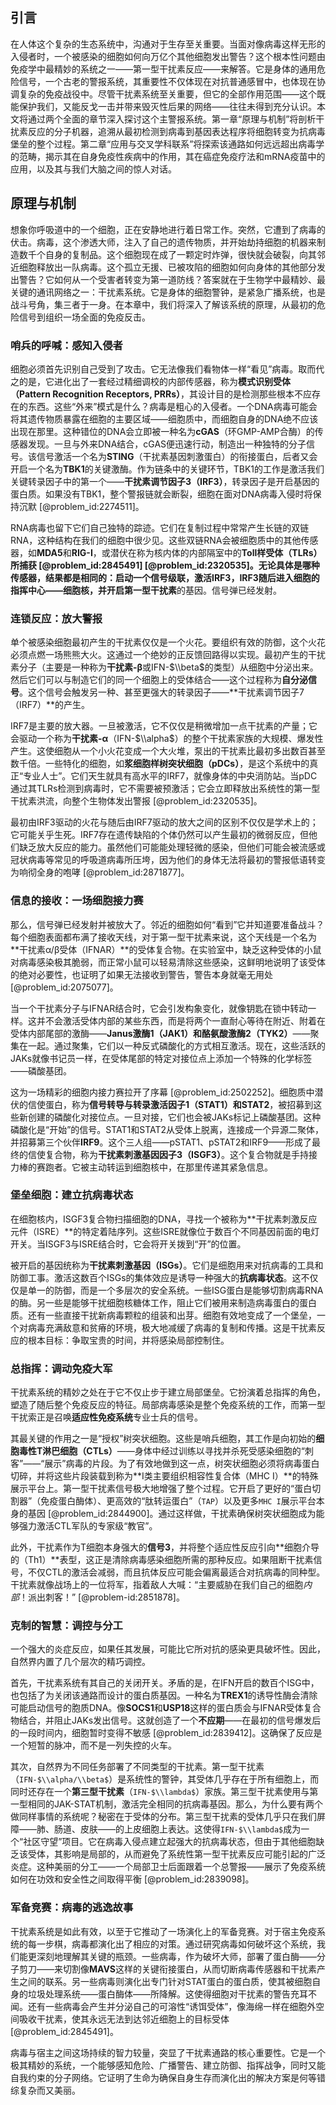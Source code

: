 ## 引言
在人体这个复杂的生态系统中，沟通对于生存至关重要。当面对像病毒这样无形的入侵者时，一个被感染的细胞如何向万亿个其他细胞发出警告？这个根本性问题由免疫学中最精妙的系统之一——第一型干扰素反应——来解答。它是身体的通用危险信号，一个古老的警报系统，其重要性不仅体现在对抗普通感冒中，也体现在协调复杂的免疫战役中。尽管干扰素系统至关重要，但它的全部作用范围——这个既能保护我们，又能反戈一击并带来毁灭性后果的网络——往往未得到充分认识。本文将通过两个全面的章节深入探讨这个主警报系统。第一章“原理与机制”将剖析干扰素反应的分子机器，追溯从最初检测到病毒到基因表达程序将细胞转变为抗病毒堡垒的整个过程。第二章“应用与交叉学科联系”将探索该通路如何远远超出病毒学的范畴，揭示其在自身免疫性疾病中的作用，其在癌症免疫疗法和mRNA疫苗中的应用，以及其与我们大脑之间的惊人对话。

## 原理与机制

想象你呼吸道中的一个细胞，正在安静地进行着日常工作。突然，它遭到了病毒的伏击。病毒，这个渗透大师，注入了自己的遗传物质，并开始劫持细胞的机器来制造数千个自身的复制品。这个细胞现在成了一颗定时炸弹，很快就会破裂，向其邻近细胞释放出一队病毒。这个孤立无援、已被攻陷的细胞如何向身体的其他部分发出警告？它如何从一个受害者转变为第一道防线？答案就在于生物学中最精妙、最关键的通讯网络之一：干扰素系统。它是身体的细胞警钟，是紧急广播系统，也是战斗号角，集三者于一身。在本章中，我们将深入了解该系统的原理，从最初的危险信号到组织一场全面的免疫反击。

### 哨兵的呼喊：感知入侵者

细胞必须首先识别自己受到了攻击。它无法像我们看物体一样“看见”病毒。取而代之的是，它进化出了一套经过精细调校的内部传感器，称为**模式识别受体（Pattern Recognition Receptors, PRRs）**，其设计目的是检测那些根本不应存在的东西。这些“外来”模式是什么？病毒是粗心的入侵者。一个DNA病毒可能会将其遗传物质暴露在细胞的主要区域——细胞质中，而细胞自身的DNA绝不应该出现在那里。这种错位的DNA会立即被一种名为**cGAS**（环GMP-AMP合酶）的传感器发现。一旦与外来DNA结合，cGAS便迅速行动，制造出一种独特的分子信号。该信号激活一个名为**STING**（干扰素基因刺激蛋白）的衔接蛋白，后者又会开启一个名为**TBK1**的关键激酶。作为链条中的关键环节，TBK1的工作是激活我们关键转录因子中的第一个——**干扰素调节因子3（IRF3）**，转录因子是开启基因的蛋白质。如果没有TBK1，整个警报链就会断裂，细胞在面对DNA病毒入侵时将保持沉默 [@problem_id:2274511]。

RNA病毒也留下它们自己独特的踪迹。它们在复制过程中常常产生长链的双链RNA，这种结构在我们的细胞中很少见。这些双链RNA会被细胞质中的其他传感器，如**MDA5**和**RIG-I**，或潜伏在称为核内体的内部隔室中的**Toll样受体（TLRs）**所捕获 [@problem_id:2845491] [@problem_id:2320535]。无论具体是哪种传感器，结果都是相同的：启动一个信号级联，激活IRF3，IRF3随后进入细胞的指挥中心——细胞核，并开启**第一型干扰素**的基因。信号弹已经发射。

### 连锁反应：放大警报

单个被感染细胞最初产生的干扰素仅仅是一个火花。要组织有效的防御，这个火花必须点燃一场熊熊大火。这通过一个绝妙的正反馈回路得以实现。最初产生的干扰素分子（主要是一种称为**干扰素-β**或IFN-$\\beta$的类型）从细胞中分泌出来。然后它们可以与制造它们的同一个细胞上的受体结合——这个过程称为**自分泌信号**。这个信号会触发另一种、甚至更强大的转录因子——**干扰素调节因子7（IRF7）**的产生。

IRF7是主要的放大器。一旦被激活，它不仅仅是稍微增加一点干扰素的产量；它会驱动一个称为**干扰素-α**（IFN-$\\alpha$）的整个干扰素家族的大规模、爆发性产生。这使细胞从一个小火花变成一个大火堆，泵出的干扰素比最初多出数百甚至数千倍。一些特化的细胞，如**浆细胞样树突状细胞（pDCs）**，是这个系统中的真正“专业人士”。它们天生就具有高水平的IRF7，就像身体的中央消防站。当pDC通过其TLRs检测到病毒时，它不需要被预激活；它会立即释放出系统性的第一型干扰素洪流，向整个生物体发出警报 [@problem_id:2320535]。

最初由IRF3驱动的火花与随后由IRF7驱动的放大之间的区别不仅仅是学术上的；它可能关乎生死。IRF7存在遗传缺陷的个体仍然可以产生最初的微弱反应，但他们缺乏放大反应的能力。虽然他们可能能处理轻微的感染，但他们可能会被流感或冠状病毒等常见的呼吸道病毒所压垮，因为他们的身体无法将最初的警报低语转变为响彻全身的咆哮 [@problem_id:2871877]。

### 信息的接收：一场细胞接力赛

那么，信号弹已经发射并被放大了。邻近的细胞如何“看到”它并知道要准备战斗？每个细胞表面都布满了接收天线，对于第一型干扰素来说，这个天线是一个名为**干扰素α/β受体（IFNAR）**的受体复合物。在实验室中，缺乏这种受体的小鼠对病毒感染极其脆弱，而正常小鼠可以轻易清除这些感染，这鲜明地说明了该受体的绝对必要性，也证明了如果无法接收到警告，警告本身就毫无用处 [@problem_id:2075077]。

当一个干扰素分子与IFNAR结合时，它会引发构象变化，就像钥匙在锁中转动一样。这并不会激活受体内部的某些东西，而是将两个一直耐心等待在附近、附着在受体内部尾部的激酶——**Janus激酶1（JAK1）**和**酪氨酸激酶2（TYK2）**——聚集在一起。通过聚集，它们以一种反式磷酸化的方式相互激活。现在，这些活跃的JAKs就像书记员一样，在受体尾部的特定对接位点上添加一个特殊的化学标签——磷酸基团。

这为一场精彩的细胞内接力赛拉开了序幕 [@problem_id:2502252]。细胞质中潜伏的信使蛋白，称为**信号转导与转录激活因子1（STAT1）**和**STAT2**，被招募到这些新创建的磷酸化对接位点。一旦对接，它们也会被JAKs标记上磷酸基团。这种磷酸化是“开始”的信号。STAT1和STAT2从受体上脱离，连接成一个异源二聚体，并招募第三个伙伴**IRF9**。这个三人组——pSTAT1、pSTAT2和IRF9——形成了最终的信使复合物，称为**干扰素刺激基因因子3（ISGF3）**。这个复合物就是手持接力棒的赛跑者。它被主动转运到细胞核中，在那里传递其紧急信息。

### 堡垒细胞：建立抗病毒状态

在细胞核内，ISGF3复合物扫描细胞的DNA，寻找一个被称为**干扰素刺激反应元件（ISRE）**的特定着陆序列。这些ISRE就像位于数百个不同基因前面的电灯开关。当ISGF3与ISRE结合时，它会将开关拨到“开”的位置。

被开启的基因统称为**干扰素刺激基因（ISGs）**。它们是细胞用来对抗病毒的工具和防御工事。激活这数百个ISGs的集体效应是诱导一种强大的**抗病毒状态**。这不仅仅是单一的防御，而是一个多层次的安全系统。一些ISG蛋白是能够切割病毒RNA的酶。另一些是能够干扰细胞核糖体工作，阻止它们被用来制造病毒蛋白的蛋白质。还有一些直接干扰新病毒颗粒的组装和出芽。细胞有效地变成了一个堡垒，一个对病毒充满敌意和贫瘠的环境，极大地减缓了病毒的复制和传播。这是干扰素反应的根本目标：争取宝贵的时间，并将感染局部控制住。

### 总指挥：调动免疫大军

干扰素系统的精妙之处在于它不仅止步于建立局部堡垒。它扮演着总指挥的角色，塑造了随后整个免疫反应的特征。局部病毒感染是整个免疫系统的工作，而第一型干扰索正是召唤**适应性免疫系统**专业士兵的信号。

其最关键的作用之一是“授权”树突状细胞。这些是哨兵细胞，其工作是向初始的**细胞毒性T淋巴细胞（CTLs）**——身体中经过训练以寻找并杀死受感染细胞的“刺客”——“展示”病毒的片段。为了有效地做到这一点，树突状细胞必须将病毒蛋白切碎，并将这些片段装载到称为**I类主要组织相容性复合体（MHC I）**的特殊展示平台上。第一型干扰素信号极大地增强了整个过程。它开启了更好的“蛋白切割器”（免疫蛋白酶体）、更高效的“肽转运蛋白”（`TAP`）以及更多`MHC I`展示平台本身的基因 [@problem_id:2844900]。通过这样做，干扰素确保树突状细胞成为能够强力激活CTL军队的专家级“教官”。

此外，干扰素作为T细胞本身强大的**信号3**，并将整个适应性反应引向**细胞介导的（Th1）**表型，这正是清除病毒感染细胞所需的那种反应。如果阻断干扰素信号，不仅CTL的激活会减弱，而且抗体反应可能会偏离最适合对抗病毒的同种型。干扰素就像战场上的一位将军，指着敌人大喊：“主要威胁在我们自己的细胞*内部*！派出刺客！” [@problem-id:2851878]。

### 克制的智慧：调控与分工

一个强大的炎症反应，如果任其发展，可能比它所对抗的感染更具破坏性。因此，自然界内置了几个层次的精巧调控。

首先，干扰素系统有其自己的关闭开关。矛盾的是，在IFN开启的数百个ISG中，也包括了为关闭该通路而设计的蛋白质基因。一种名为**TREX1**的诱导性酶会清除可能启动信号的胞质DNA。像**SOCS1**和**USP18**这样的蛋白质会与IFNAR受体复合物结合，并阻止JAKs发出信号。这就创造了一个**不应期**——在最初的信号爆发后的一段时间内，细胞暂时变得不敏感 [@problem_id:2839412]。这确保了反应是一个短暂的脉冲，而不是一列失控的火车。

其次，自然界为不同任务部署了不同类型的干扰素。第一型干扰素（`IFN-$\\alpha/\\beta$`）是系统性的警钟，其受体几乎存在于所有细胞上，而同时还存在一个**第三型干扰素**（`IFN-$\\lambda$`）家族。第三型干扰素使用与第一型相同的JAK-STAT机制，激活完全相同的抗病毒基因。那么，为什么要有两个做同样事情的系统呢？秘密在于受体的分布。第三型干扰素的受体几乎只在我们屏障——肺、肠道、皮肤——的上皮细胞上表达。这使得`IFN-$\\lambda$`成为一个“社区守望”项目。它在病毒入侵点建立起强大的抗病毒状态，但由于其他细胞缺乏该受体，其影响是局部的，从而避免了系统性第一型干扰素反应可能引起的广泛炎症。这种美丽的分工——一个局部卫士后面跟着一个总警报——展示了免疫系统如何在功效和安全性之间取得平衡 [@problem_id:2839098]。

### 军备竞赛：病毒的逃逸故事

干扰素系统是如此有效，以至于它推动了一场演化上的军备竞赛。对于宿主免疫系统的每一步棋，病毒都演化出了相应的对策。通过研究病毒如何破坏这个系统，我们能更深刻地理解其关键的瓶颈。一些病毒，作为破坏大师，部署了蛋白酶——分子剪刀——来切割像**MAVS**这样的关键衔接蛋白，从而切断病毒传感器和干扰素产生之间的联系。另一些病毒则演化出专门针对STAT蛋白的蛋白质，使其被细胞自身的垃圾处理系统——蛋白酶体——所降解。这使得细胞对干扰素的警告充耳不闻。还有一些病毒会产生并分泌自己的可溶性“诱饵受体”，像海绵一样在细胞外空间吸收干扰素，使其永远无法到达邻近细胞上的目标受体 [@problem_id:2845491]。

病毒与宿主之间这场持续的智力较量，突显了干扰素通路的核心重要性。它是一个极其精妙的系统，一个能够感知危险、广播警告、建立防御、指挥战争，同时又能自我约束的分子网络。它证明了生命为确保自身生存而演化出的解决方案是何等错综复杂而又美丽。


